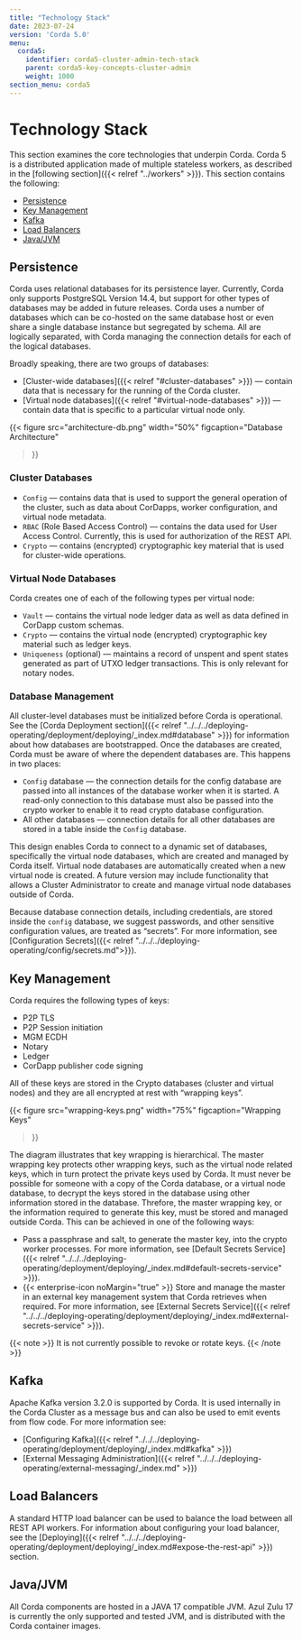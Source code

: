 ```yaml
---
title: "Technology Stack"
date: 2023-07-24
version: 'Corda 5.0'
menu:
  corda5:
    identifier: corda5-cluster-admin-tech-stack
    parent: corda5-key-concepts-cluster-admin
    weight: 1000
section_menu: corda5
---
```


# Technology Stack

This section examines the core technologies that underpin Corda. Corda 5 is a distributed application made of multiple stateless workers, as described in the [following section]({{< relref "../workers" >}}). This section contains the following:
* [Persistence](#persistence)
* [Key Management](#key-management)
* [Kafka](#kafka)
* [Load Balancers](#load-balancers)
* [Java/JVM](#javajvm)

## Persistence

Corda uses relational databases for its persistence layer. Currently, Corda only supports PostgreSQL Version 14.4, but support for other types of databases may be added in future releases. Corda uses a number of databases which can be co-hosted on the same database host or even share a single database instance but segregated by schema. All are logically separated, with Corda managing the connection details for each of the logical databases.

Broadly speaking, there are two groups of databases:
* [Cluster-wide databases]({{< relref "#cluster-databases" >}}) — contain data that is necessary for the running of the Corda cluster.
* [Virtual node databases]({{< relref "#virtual-node-databases" >}}) — contain data that is specific to a particular virtual node only.

{{< 
  figure
	 src="architecture-db.png"
   width="50%"
	 figcaption="Database Architecture"
>}}

### Cluster Databases

* `Config` — contains data that is used to support the general operation of the cluster, such as data about CorDapps, worker configuration, and virtual node metadata.
* `RBAC` (Role Based Access Control) — contains the data used for User Access Control. Currently, this is used for authorization of the REST API.
* `Crypto` — contains (encrypted) cryptographic key material that is used for cluster-wide operations. <!--For more information, see [Key Management](#key-management).-->

### Virtual Node Databases 

Corda creates one of each of the following types per virtual node:
* `Vault` — contains the virtual node ledger data as well as data defined in CorDapp custom schemas.
* `Crypto` — contains the virtual node (encrypted) cryptographic key material such as ledger keys.
* `Uniqueness` (optional) — maintains a record of unspent and spent states generated as part of UTXO ledger transactions. This is only relevant for notary nodes.

### Database Management

All cluster-level databases must be initialized before Corda is operational. See the [Corda Deployment section]({{< relref "../../../deploying-operating/deployment/deploying/_index.md#database" >}}) for information about how databases are bootstrapped.
Once the databases are created, Corda must be aware of where the dependent databases are. This happens in two places:
* `Config` database — the connection details for the config database are passed into all instances of the database worker when it is started. A read-only connection to this database must also be passed into the crypto worker to enable it to read crypto database configuration.
* All other databases — connection details for all other databases are stored in a table inside the `Config` database. 

This design enables Corda to connect to a dynamic set of databases, specifically the virtual node databases, which are created and managed by Corda itself.
Virtual node databases are automatically created when a new virtual node is created. A future version may include functionality that allows a Cluster Administrator to create and manage virtual node databases outside of Corda.

Because database connection details, including credentials, are stored inside the `config` database, we suggest passwords, and other sensitive configuration values, are treated as “secrets”. For more information, see [Configuration Secrets]({{< relref "../../../deploying-operating/config/secrets.md">}}).

## Key Management

Corda requires the following types of keys:
* P2P TLS
* P2P Session initiation
* MGM ECDH
* Notary
* Ledger
* CorDapp publisher code signing

All of these keys are stored in the Crypto databases (cluster and virtual nodes) and they are all encrypted at rest with “wrapping keys”. 

{{< 
  figure
	 src="wrapping-keys.png"
   width="75%"
	 figcaption="Wrapping Keys"
>}}

The diagram illustrates that key wrapping is hierarchical. The master wrapping key protects other wrapping keys, such as the virtual node related keys, which in turn protect the private keys used by Corda. It must never be possible for someone with a copy of the Corda database, or a virtual node database, to decrypt the keys stored in the database using other information stored in the database. Threfore, the master wrapping key, or the information required to generate this key, must be stored and managed outside Corda. This can be achieved in one of the following ways:
* Pass a passphrase and salt, to generate the master key, into the crypto worker processes. For more information, see [Default Secrets Service]({{< relref "../../../deploying-operating/deployment/deploying/_index.md#default-secrets-service" >}}).
* {{< enterprise-icon noMargin="true" >}} Store and manage the master in an external key management system that Corda retrieves when required. For more information, see [External Secrets Service]({{< relref "../../../deploying-operating/deployment/deploying/_index.md#external-secrets-service" >}}).

{{< note >}}
It is not currently possible to revoke or rotate keys.
{{< /note >}}

## Kafka
Apache Kafka version 3.2.0 is supported by Corda. It is used internally in the Corda Cluster as a message bus and can also be used to emit events from flow code. For more information see:
* [Configuring Kafka]({{< relref "../../../deploying-operating/deployment/deploying/_index.md#kafka" >}})
* [External Messaging Administration]({{< relref "../../../deploying-operating/external-messaging/_index.md" >}})

## Load Balancers
A standard HTTP load balancer can be used to balance the load between all REST API workers.
For information about configuring your load balancer, see the [Deploying]({{< relref "../../../deploying-operating/deployment/deploying/_index.md#expose-the-rest-api" >}}) section.

## Java/JVM

All Corda components are hosted in a JAVA 17 compatible JVM. Azul Zulu 17 is currently the only supported and tested JVM, and is distributed with the Corda container images.
